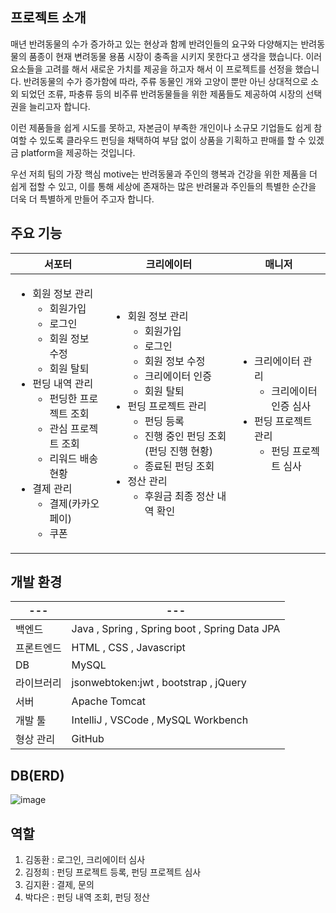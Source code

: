 <h2>프로젝트 소개</h2>
<p>매년 반려동물의 수가 증가하고 있는 현상과 함께 반려인들의 요구와 다양해지는 반려동물의 품종이 현재 변려동물 용품 시장이 충족을 시키지 못한다고 생각을 했습니다. 이러 요소들을 고려를 해서 새로운 가치를 제공을 하고자 해서 이 프로젝트를 선정을 했습니다. 반려동물의 수가 증가함에 따라, 주류 동물인 개와 고양이 뿐만 아닌 상대적으로 소외 되었던 조류, 파충류 등의 비주류 반려동물들을 위한 제품들도 제공하여 시장의 선택권을 늘리고자 합니다.</p>
<p>이런 제품들을 쉽게 시도를 못하고, 자본금이 부족한 개인이나 소규모 기업들도 쉽게 참여할 수 있도록 클라우드 펀딩을 채택하여 부담 없이 상품을 기획하고 판매를 할 수 있겠금 platform을 제공하는 것입니다.</p>
<p>우선 저희 팀의 가장 핵심 motive는 반려동물과 주인의 행복과 건강을 위한 제품을 더 쉽게 접할 수 있고, 이를 통해 세상에 존재하는 많은 반려물과 주인들의 특별한 순간을 더욱 더 특별하게 만들어 주고자 합니다.</p>

<h2>주요 기능</h2>

|서포터|크리에이터|매니저|
|--|--|--|
|<ul><li>회원 정보 관리<ul><li>회원가입</li><li>로그인</li><li>회원 정보 수정</li><li>회원 탈퇴</li></ul></li><li>펀딩 내역 관리<ul><li>펀딩한 프로젝트 조회</li><li>관심 프로젝트 조회</li><li>리워드 배송 현황</li></ul></li><li>결제 관리<ul><li>결제(카카오페이)</li><li>쿠폰</li></ul></li></ul>|<ul><li>회원 정보 관리<ul><li>회원가입</li><li>로그인</li><li>회원 정보 수정</li><li>크리에이터 인증</li><li>회원 탈퇴</li></ul></li><li>펀딩 프로젝트 관리<ul><li>펀딩 등록</li><li>진행 중인 펀딩 조회(펀딩 진행 현황)</li><li>종료된 펀딩 조회</li></ul></li><li>정산 관리<ul><li>후원금 최종 정산 내역 확인</li></ul></li></ul>|<ul><li>크리에이터 관리<ul><li>크리에이터 인증 심사</li></ul></li><li>펀딩 프로젝트 관리<ul><li>펀딩 프로젝트 심사</li></ul></li></ul>|

<h2>개발 환경</h2>

|---|---|
|---|---|
|백엔드|Java , Spring , Spring boot , Spring Data JPA|
|프론트엔드|HTML , CSS , Javascript|
|DB|MySQL|
|라이브러리|jsonwebtoken:jwt , bootstrap , jQuery|
|서버|Apache Tomcat|
|개발 툴|IntelliJ , VSCode , MySQL Workbench|
|형상 관리|GitHub|

<h2>DB(ERD)</h2>

![image](https://github.com/daeun100299/SemiProject_Companimal/assets/153487628/5b8879de-9054-444f-8287-0153c04a7b18)

<h2>역할</h2>
<ol>
  <li>김동환 : 로그인, 크리에이터 심사</li>
  <li>김정희 : 펀딩 프로젝트 등록, 펀딩 프로젝트 심사</li>
  <li>김지환 : 결제, 문의</li>
  <li>박다은 : 펀딩 내역 조회, 펀딩 정산</li>
</ol>
